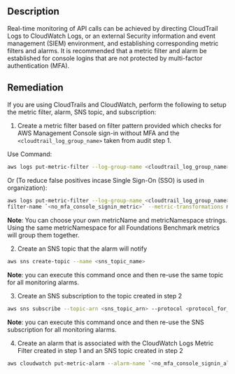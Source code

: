 ## Description

Real-time monitoring of API calls can be achieved by directing CloudTrail Logs to CloudWatch Logs, or an external Security information and event management (SIEM) environment, and establishing corresponding metric filters and alarms.
It is recommended that a metric filter and alarm be established for console logins that are not protected by multi-factor authentication (MFA).

## Remediation

If you are using CloudTrails and CloudWatch, perform the following to setup the metric filter, alarm, SNS topic, and subscription:

1. Create a metric filter based on filter pattern provided which checks for AWS Management Console sign-in without MFA and the `<cloudtrail_log_group_name>` taken from audit step 1.

Use Command:

```bash
aws logs put-metric-filter --log-group-name <cloudtrail_log_group_name> -- filter-name `<no_mfa_console_signin_metric>` --metric-transformations metricName= `<no_mfa_console_signin_metric>` ,metricNamespace='CISBenchmark',metricValue=1 --filter-pattern '{ ($.eventName = "ConsoleLogin") && ($.additionalEventData.MFAUsed != "Yes") }'
```

Or (To reduce false positives incase Single Sign-On (SSO) is used in organization):

```bash
aws logs put-metric-filter --log-group-name <cloudtrail_log_group_name> --
filter-name `<no_mfa_console_signin_metric>` --metric-transformations metricName= `<no_mfa_console_signin_metric>` ,metricNamespace='CISBenchmark',metricValue=1 --filter-pattern '{ ($.eventName = "ConsoleLogin") && ($.additionalEventData.MFAUsed != "Yes") && ($.userIdentity.type = "IAMUser") && ($.responseElements.ConsoleLogin = "Success") }'
```

**Note**: You can choose your own metricName and metricNamespace strings. Using the same metricNamespace for all Foundations Benchmark metrics will group them together.

2. Create an SNS topic that the alarm will notify

```bash
aws sns create-topic --name <sns_topic_name>
```

**Note**: you can execute this command once and then re-use the same topic for all monitoring alarms.

3. Create an SNS subscription to the topic created in step 2

```bash
aws sns subscribe --topic-arn <sns_topic_arn> --protocol <protocol_for_sns> --notification-endpoint <sns_subscription_endpoints>
```

**Note**: you can execute this command once and then re-use the SNS subscription for all monitoring alarms.

4. Create an alarm that is associated with the CloudWatch Logs Metric Filter created in step 1 and an SNS topic created in step 2

```bash
aws cloudwatch put-metric-alarm --alarm-name `<no_mfa_console_signin_alarm>` --metric-name `<no_mfa_console_signin_metric>` --statistic Sum --period 300 --threshold 1 --comparison-operator GreaterThanOrEqualToThreshold -- evaluation-periods 1 --namespace 'CISBenchmark' --alarm-actions <sns_topic_arn>
```